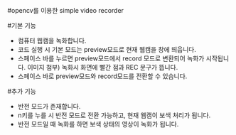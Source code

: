 #opencv를 이용한 simple video recorder 

#기본 기능
 - 컴퓨터 웹캠을 녹화합니다. 
 - 코드 실행 시 기본 모드는 preview모드로 현재 웹캠을 창에 띄웁니다.
 - 스페이스 바를 누르면 preview모드에서 record 모드로 변환되어 녹화가 시작됩니다.
   이미지 첨부) 녹화시 화면에 빨간 점과 REC 문구가 뜹니다.
 - 스페이스 바로 preview모드와 record모드를 전환할 수 있습니다.
 
#추가 기능 
- 반전 모드가 존재합니다.
- n키를 누를 시 반전 모드로 전환 가능하고, 현재 웹캠이 보색 처리가 됩니다. 
- 반전 모드일 때 녹화를 하면 보색 상태의 영상이 녹화가 됩니다. 

